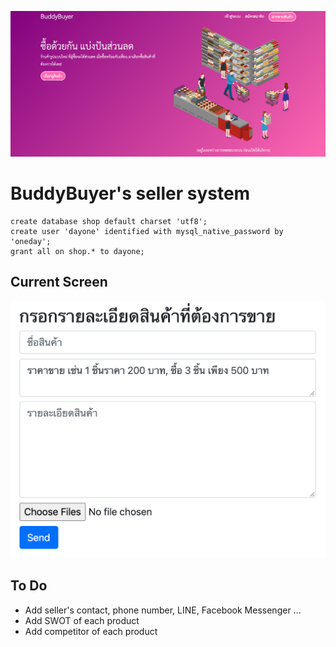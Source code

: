 ![](cover.png)

# BuddyBuyer's seller system


```
create database shop default charset 'utf8';
create user 'dayone' identified with mysql_native_password by 'oneday';
grant all on shop.* to dayone;
```

## Current Screen
![](screen.png)

## To Do
- Add seller's contact, phone number, LINE, Facebook Messenger ...
- Add SWOT of each product
- Add competitor of each product
